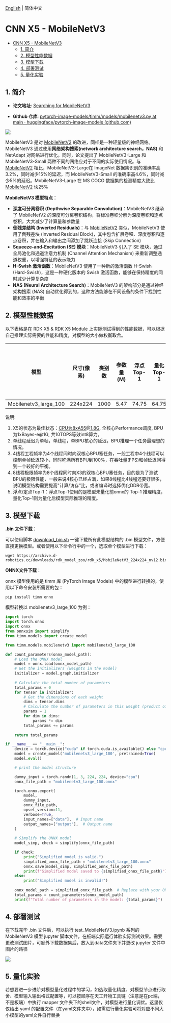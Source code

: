 [English](./README.md) | 简体中文

# CNN X5 - MobileNetV3

- [CNN X5 - MobileNetV3](#cnn-x5---mobilenetv3)
  - [1. 简介](#1-简介)
  - [2. 模型性能数据](#2-模型性能数据)
  - [3. 模型下载](#3-模型下载)
  - [4. 部署测试](#4-部署测试)
  - [5. 量化实验](#5-量化实验)

## 1. 简介

- **论文地址**: [Searching for MobileNetV3](https://arxiv.org/abs/1905.02244)

- **Github 仓库**: [pytorch-image-models/timm/models/mobilenetv3.py at main · huggingface/pytorch-image-models (github.com)](https://github.com/huggingface/pytorch-image-models/blob/main/timm/models/mobilenetv3.py)

![](./data/MobileNetV3_architecture.png)

MobileNetV3 是对 [MobileNetV2](../MobileNetV2/README_cn.md) 的改进，同样是一种轻量级的神经网络。MobileNetV3 通过使用**网络架构搜索(network architecture search，NAS)** 和 NetAdapt 对网络进行优化。同时，论文提出了 MobileNetV3-Large 和 MobileNetV3-Small 两种不同的网络应对于不同的实际使用情况。与 [MobileNetV2](../MobileNetV2/README_cn.md) 相比，MobileNetV3-Large在 ImageNet 数据集识别的准确率高3.2%，同时减少15%的延迟，而 MobileNetV3-Small 的准确率高4.6%，同时减少5%的延迟。MobileNetV3-Large 在 MS COCO 数据集的检测精度大致比 [MobileNetV2](../MobileNetV2/README_cn.md) 快25%

**MobileNetV3 模型特点**：

- **深度可分离卷积 (Depthwise Separable Convolution)**：MobileNetV3 继承了 MobileNetV2 的深度可分离卷积结构，将标准卷积分解为深度卷积和逐点卷积，大大减少了计算量和参数量
- **倒残差结构 (Inverted Residuals)**：与 [MobileNetV2](../MobileNetV2/README_cn.md) 类似，MobileNetV3 使用了倒残差块 (Inverted Residual Block)，其中包含扩展卷积、深度卷积和逐点卷积，并在输入和输出之间添加了跳跃连接 (Skip Connection)
- **Squeeze-and-Excitation (SE) 模块**：MobileNetV3 引入了 SE 模块，通过全局池化和通道注意力机制 (Channel Attention Mechanism) 来重新调整通道权重，以增强特征的表示能力
- **H-Swish 激活函数**：MobileNetV3 使用了一种新的激活函数 H-Swish (Hard-Swish)，这是一种硬化版本的 Swish 激活函数，能够在保持精度的同时减少计算复杂度
- **NAS (Neural Architecture Search)**：MobileNetV3 的架构部分是通过神经架构搜索 (NAS) 自动优化得到的，这种方法能够在不同设备的条件下找到性能和效率的平衡


## 2. 模型性能数据

以下表格是在 RDK X5 & RDK X5 Module 上实际测试得到的性能数据，可以根据自己推理实际需要的性能和精度，对模型的大小做权衡取舍。


| 模型           | 尺寸(像素)  | 类别数  | 参数量(M) | 浮点Top-1  | 量化Top-1  | 延迟/吞吐量(单线程) | 延迟/吞吐量(多线程) | 帧率      |
| ------------ | ------- | ---- | ------ | ----- | ----- | ----------- | ----------- | ------- |
| Mobilenetv3_large_100   | 224x224 | 1000 | 5.47   | 74.75 | 64.75 | 2.02        | 5.53        | 714.22 |


说明: 
1. X5的状态为最佳状态：CPU为8xA55@1.8G, 全核心Performance调度, BPU为1xBayes-e@1G, 共10TOPS等效int8算力。
2. 单线程延迟为单帧，单线程，单BPU核心的延迟，BPU推理一个任务最理想的情况。
3. 4线程工程帧率为4个线程同时向双核心BPU塞任务，一般工程中4个线程可以控制单帧延迟较小，同时吃满所有BPU到100%，在吞吐量(FPS)和帧延迟间得到一个较好的平衡。
4. 8线程极限帧率为8个线程同时向X3的双核心BPU塞任务，目的是为了测试BPU的极限性能，一般来说4核心已经占满，如果8线程比4线程还要好很多，说明模型结构需要提高"计算/访存"比，或者编译时选择优化DDR带宽。
5. 浮点/定点Top-1：浮点Top-1使用的是模型未量化前onnx的 Top-1 推理精度，量化Top-1则为量化后模型实际推理的精度。

## 3. 模型下载

**.bin 文件下载**：

可以使用脚本 [download_bin.sh](./model/download_bin.sh) 一键下载所有此模型结构的 .bin 模型文件，方便直接更换模型。或者使用以下命令行中的一个，选取单个模型进行下载：

```shell
wget https://archive.d-robotics.cc/downloads/rdk_model_zoo/rdk_x5/MobileNetV3_224x224_nv12.bin
```

**ONNX文件下载**：

onnx 模型使用的是 timm 库 (PyTorch Image Models) 中的模型进行转换的，使用以下命令安装所需要的包：

```shell
pip install timm onnx
```

模型转换以 mobilenetv3_large_100 为例：

```Python
import torch
import torch.onnx
import onnx
from onnxsim import simplify
from timm.models import create_model

from timm.models.mobilenetv3 import mobilenetv3_large_100

def count_parameters(onnx_model_path):
    # Load the ONNX model
    model = onnx.load(onnx_model_path)
    # Get the initializers (weights in the model)
    initializer = model.graph.initializer
    
    # Calculate the total number of parameters
    total_params = 0
    for tensor in initializer:
        # Get the dimensions of each weight
        dims = tensor.dims
        # Calculate the number of parameters in this weight (product of all dimensions)
        params = 1
        for dim in dims:
            params *= dim
        total_params += params
    
    return total_params

if __name__ == "__main__":
    device = torch.device("cuda" if torch.cuda.is_available() else "cpu")
    model = create_model('mobilenetv3_large_100', pretrained=True)
    model.eval()

    # print the model structure

    dummy_input = torch.randn(1, 3, 224, 224, device="cpu")
    onnx_file_path = "mobilenetv3_large_100.onnx"

    torch.onnx.export(
        model,
        dummy_input,
        onnx_file_path,
        opset_version=11,
        verbose=True,
        input_names=["data"],  # Input name
        output_names=["output"],  # Output name
    )
    
    # Simplify the ONNX model
    model_simp, check = simplify(onnx_file_path)

    if check:
        print("Simplified model is valid.")
        simplified_onnx_file_path = "mobilenetv3_large_100.onnx"
        onnx.save(model_simp, simplified_onnx_file_path)
        print(f"Simplified model saved to {simplified_onnx_file_path}")
    else:
        print("Simplified model is invalid!")
        
    onnx_model_path = simplified_onnx_file_path  # Replace with your ONNX model path
    total_params = count_parameters(onnx_model_path)
    print(f"Total number of parameters in the model: {total_params}")
```

## 4. 部署测试

在下载完毕 .bin 文件后，可以执行 test_MobileNetV3.ipynb 系列的 MobileNetV3 模型 jupyter 脚本文件，在板端实际运行体验实际测试效果。需要更改测试图片，可额外下载数据集后，放入到data文件夹下并更改 jupyter 文件中图片的路径

![](./data/inference.png)

## 5. 量化实验

若想要进一步进阶对模型量化过程中的学习，如选取量化精度、对模型节点进行取舍、模型输入输出格式配置等，可以按顺序在天工开物工具链（注意是在pc端，不是板端）中执行 mapper 文件夹下的shell文件，对模型进行量化调优。这里仅仅给出 yaml 的配置文件（在yaml文件夹中），如需进行量化实验可将对应不同大小模型的yaml文件自行替换
